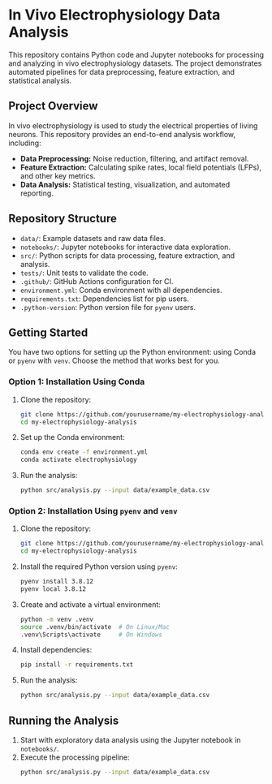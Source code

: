 # In Vivo Electrophysiology Data Analysis

This repository contains Python code and Jupyter notebooks for processing and analyzing in vivo electrophysiology datasets. The project demonstrates automated pipelines for data preprocessing, feature extraction, and statistical analysis.

## Project Overview

In vivo electrophysiology is used to study the electrical properties of living neurons. This repository provides an end-to-end analysis workflow, including:

- **Data Preprocessing:** Noise reduction, filtering, and artifact removal.
- **Feature Extraction:** Calculating spike rates, local field potentials (LFPs), and other key metrics.
- **Data Analysis:** Statistical testing, visualization, and automated reporting.

## Repository Structure

- `data/`: Example datasets and raw data files.
- `notebooks/`: Jupyter notebooks for interactive data exploration.
- `src/`: Python scripts for data processing, feature extraction, and analysis.
- `tests/`: Unit tests to validate the code.
- `.github/`: GitHub Actions configuration for CI.
- `environment.yml`: Conda environment with all dependencies.
- `requirements.txt`: Dependencies list for pip users.
- `.python-version`: Python version file for `pyenv` users.
  
## Getting Started

You have two options for setting up the Python environment: using Conda or `pyenv` with `venv`. Choose the method that works best for you.

### Option 1: Installation Using Conda

1. Clone the repository:
    ```bash
    git clone https://github.com/yourusername/my-electrophysiology-analysis.git
    cd my-electrophysiology-analysis
    ```

2. Set up the Conda environment:
    ```bash
    conda env create -f environment.yml
    conda activate electrophysiology
    ```

3. Run the analysis:
    ```bash
    python src/analysis.py --input data/example_data.csv
    ```

### Option 2: Installation Using `pyenv` and `venv`

1. Clone the repository:
    ```bash
    git clone https://github.com/yourusername/my-electrophysiology-analysis.git
    cd my-electrophysiology-analysis
    ```

2. Install the required Python version using `pyenv`:
    ```bash
    pyenv install 3.8.12
    pyenv local 3.8.12
    ```

3. Create and activate a virtual environment:
    ```bash
    python -m venv .venv
    source .venv/bin/activate  # On Linux/Mac
    .venv\Scripts\activate     # On Windows
    ```

4. Install dependencies:
    ```bash
    pip install -r requirements.txt
    ```

5. Run the analysis:
    ```bash
    python src/analysis.py --input data/example_data.csv
    ```

## Running the Analysis

1. Start with exploratory data analysis using the Jupyter notebook in `notebooks/`.
2. Execute the processing pipeline:
    ```bash
    python src/analysis.py --input data/example_data.csv
    ```
